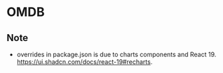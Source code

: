 # OMDB

## Note

- overrides in package.json is due to charts components and React 19. https://ui.shadcn.com/docs/react-19#recharts.
